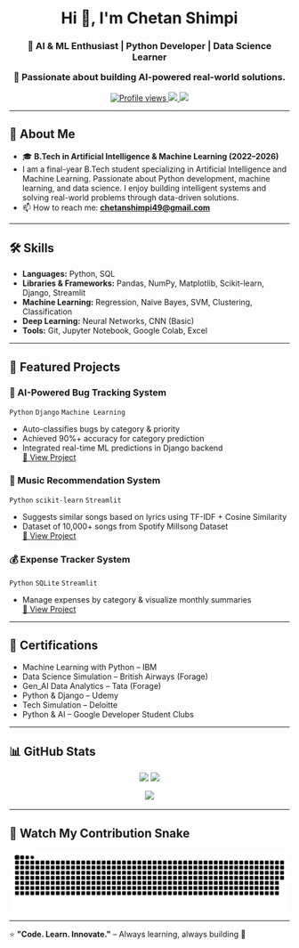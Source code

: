 <!-- Profile README for Chetan Shimpi -->

<h1 align="center">Hi 👋, I'm Chetan Shimpi</h1>
<h3 align="center">🚀 AI & ML Enthusiast | Python Developer | Data Science Learner 
  
🎯 Passionate about building AI-powered real-world solutions.</h3>

<p align="center">
  <a href="https://github.com/chetanshimpi11">
    <img src="https://komarev.com/ghpvc/?username=chetanshimpi11&label=Profile%20views&color=0e75b6&style=flat" alt="Profile views" />
  </a>
  <a href="mailto:chetanshimpi49@gmail.com">
    <img src="https://img.shields.io/badge/Email-D14836?style=flat&logo=gmail&logoColor=white" />
  </a>
  <a href="https://linkedin.com/in/chetan-shimpi-115092291">
    <img src="https://img.shields.io/badge/LinkedIn-0077B5?style=flat&logo=linkedin&logoColor=white" />
  </a>
</p>

---

## 🚀 About Me
- 🎓 **B.Tech in Artificial Intelligence & Machine Learning (2022–2026)**
- I am a final-year B.Tech student specializing in Artificial Intelligence and Machine Learning. Passionate about Python development, machine learning, and data science. I enjoy building intelligent systems and solving real-world problems through data-driven solutions.
- 📫 How to reach me: **chetanshimpi49@gmail.com**

---

## 🛠 Skills
- **Languages:** Python, SQL  
- **Libraries & Frameworks:** Pandas, NumPy, Matplotlib, Scikit-learn, Django, Streamlit  
- **Machine Learning:** Regression, Naive Bayes, SVM, Clustering, Classification  
- **Deep Learning:** Neural Networks, CNN (Basic)  
- **Tools:** Git, Jupyter Notebook, Google Colab, Excel  

---

## 📂 Featured Projects

### 🐞 AI-Powered Bug Tracking System
`Python` `Django` `Machine Learning`
- Auto-classifies bugs by category & priority  
- Achieved 90%+ accuracy for category prediction  
- Integrated real-time ML predictions in Django backend  
[🔗 View Project](https://github.com/chetanshimpi11)

### 🎵 Music Recommendation System
`Python` `scikit-learn` `Streamlit`
- Suggests similar songs based on lyrics using TF-IDF + Cosine Similarity  
- Dataset of 10,000+ songs from Spotify Millsong Dataset  
[🔗 View Project](https://github.com/chetanshimpi11)

### 💰 Expense Tracker System
`Python` `SQLite` `Streamlit`
- Manage expenses by category & visualize monthly summaries  
[🔗 View Project](https://github.com/chetanshimpi11)

---

## 📜 Certifications
- Machine Learning with Python – IBM  
- Data Science Simulation – British Airways (Forage)  
- Gen_AI Data Analytics – Tata (Forage)  
- Python & Django – Udemy  
- Tech Simulation – Deloitte  
- Python & AI – Google Developer Student Clubs

---

## 📊 GitHub Stats
<p align="center">
  <img src="https://github-readme-stats.vercel.app/api?username=chetanshimpi11&show_icons=true&theme=radical" height="160" />
  <img src="https://github-readme-streak-stats.herokuapp.com/?user=chetanshimpi11&theme=radical" height="160" />
</p>

<p align="center">
  <img src="https://github-readme-stats.vercel.app/api/top-langs/?username=chetanshimpi11&layout=compact&theme=radical" height="160" />
</p>

---

## 🐍 Watch My Contribution Snake
![Snake animation](https://github.com/chetanshimpi11/chetanshimpi11/blob/main/dist/github-contribution-grid-snake.svg)


---

⭐ **"Code. Learn. Innovate."** – Always learning, always building 🚀
